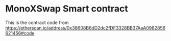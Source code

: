 # MonoXSwap Smart contract
This is the contract code from
https://etherscan.io/address/0x38608B6dD2dc2fDF3328BB37AaA0982856621456#code